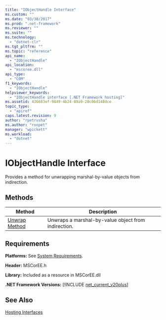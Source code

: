 ```yaml
---
title: "IObjectHandle Interface"
ms.custom: ""
ms.date: "03/30/2017"
ms.prod: ".net-framework"
ms.reviewer: ""
ms.suite: ""
ms.technology: 
  - "dotnet-clr"
ms.tgt_pltfrm: ""
ms.topic: "reference"
api_name: 
  - "IObjectHandle"
api_location: 
  - "mscoree.dll"
api_type: 
  - "COM"
f1_keywords: 
  - "IObjectHandle"
helpviewer_keywords: 
  - "IObjectHandle interface [.NET Framework hosting]"
ms.assetid: 436683ef-9849-4b24-89a9-28c06d148dce
topic_type: 
  - "apiref"
caps.latest.revision: 9
author: "rpetrusha"
ms.author: "ronpet"
manager: "wpickett"
ms.workload: 
  - "dotnet"
---
```

# IObjectHandle Interface
Provides a method for unwrapping marshal-by-value objects from indirection.  
  
## Methods  
  
|Method|Description|  
|------------|-----------------|  
|[Unwrap Method](../../../../docs/framework/unmanaged-api/hosting/iobjecthandle-unwrap-method.md)|Unwraps a marshal-by-value object from indirection.|  
  
## Requirements  
 **Platforms:** See [System Requirements](../../../../docs/framework/get-started/system-requirements.md).  
  
 **Header:** MSCorEE.h  
  
 **Library:** Included as a resource in MSCorEE.dll  
  
 **.NET Framework Versions:** [!INCLUDE [net_current_v20plus](../../../../includes/net-current-v20plus-md.md)]  
  
## See Also  
 [Hosting Interfaces](../../../../docs/framework/unmanaged-api/hosting/hosting-interfaces.md)
